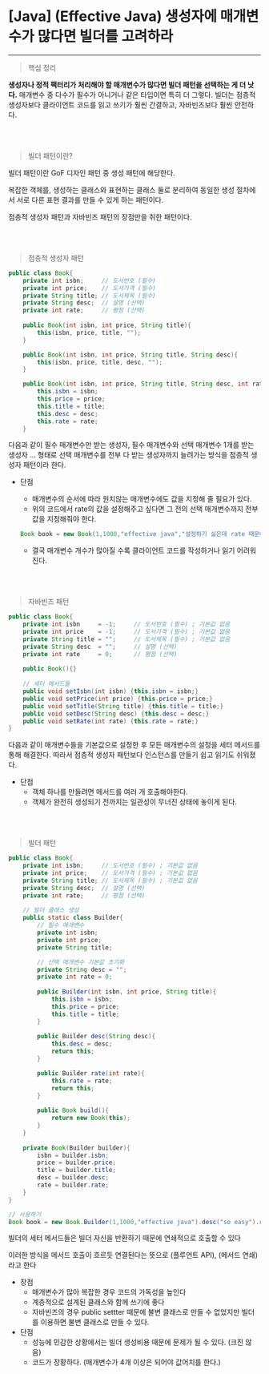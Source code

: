 # [Java] (Effective Java) 생성자에 매개변수가 많다면 빌더를 고려하라

---

> 핵심 정리
> 

**생성자나 정적 팩터리가 처리해야 할 매개변수가 많다면 빌더 패턴을 선택하는 게 더 낫다.** 매개변수 중 다수가 필수가 아니거나 같은 타입이면 특히 더 그렇다. 빌더는 점층적 생성자보다 클라이언트 코드를 읽고 쓰기가 훨씬 간결하고, 자바빈즈보다 훨씬 안전하다.

<br>
<br>

> 빌더 패턴이란?
> 

빌더 패턴이란 GoF 디자인 패턴 중 생성 패턴에 해당한다.

복잡한 객체를, 생성하는 클래스와 표현하는 클래스 둘로 분리하여 동일한 생성 절차에서 서로 다른 표현 결과를 만들 수 있게 하는 패턴이다.

점층적 생성자 패턴과  자바빈즈 패턴의 장점만을 취한 패턴이다.

<br>
<br>

> 점층적 생성자 패턴
> 

```java
public class Book{
	private int isbn;     // 도서번호 (필수)
	private int price;    // 도서가격 (필수)
	private String title; // 도서제목 (필수)
	private String desc;  // 설명 (선택)
	private int rate;     // 평점 (선택)
	
	public Book(int isbn, int price, String title){
		this(isbn, price, title, "");
	}

	public Book(int isbn, int price, String title, String desc){
		this(isbn, price, title, desc, "");
	}

	public Book(int isbn, int price, String title, String desc, int rate){
		this.isbn = isbn;
		this.price = price;
		this.title = title;
		this.desc = desc;
		this.rate = rate;
	}
```

다음과 같이 필수 매개변수만 받는 생성자, 필수 매개변수와 선택 매개변수 1개를 받는 생성자 ... 형태로 선택 매개변수를 전부 다 받는 생성자까지 늘려가는 방식을 점층적 생성자 패턴이라 한다.

- 단점
    - 매개변수의 순서에 따라 원치않는 매개변수에도 값을 지정해 줄 필요가 있다.
    - 위의 코드에서 rate의 값을 설정해주고 싶다면 그 전의 선택 매개변수까지 전부 값을 지정해줘야 한다.
    
    ```java
    Book book = new Book(1,1000,"effective java","설정하기 싫은데 rate 때문에 설정",5);
    ```
    
    - 결국 매개변수 개수가 많아질 수록 클라이언트 코드를 작성하거나 읽기 어려워진다.

<br>
<br>

> 자바빈즈 패턴
> 

```java
public class Book{
	private int isbn     = -1;     // 도서번호 (필수) ; 기본값 없음
	private int price    = -1;     // 도서가격 (필수) ; 기본값 없음
	private String title = "";     // 도서제목 (필수) ; 기본값 없음
	private String desc  = "";     // 설명 (선택)
	private int rate     = 0;      // 평점 (선택)
	
	public Book(){}
	
	// 세터 메서드들	
	public void setIsbn(int isbn) {this.isbn = isbn;}
	public void setPrice(int price) {this.price = price;}
	public void setTitle(String title) {this.title = title;}
	public void setDesc(String desc) {this.desc = desc;}
	public void setRate(int rate) {this.rate = rate;}
}
```

다음과 같이 매개변수들을 기본값으로 설정한 후 모든 매개변수의 설정을 세터 메서드를 통해 해결한다. 따라서 점층적 생성자 패턴보다 인스턴스를 만들기 쉽고 읽기도 쉬워졌다.

- 단점
    - 객체 하나를 만들려면 메서드를 여러 개 호출해야한다.
    - 객체가 완전히 생성되기 전까지는 일관성이 무너진 상태에 놓이게 된다.

<br>
<br>

> 빌더 패턴
> 

```java
public class Book{
	private int isbn;     // 도서번호 (필수) ; 기본값 없음
	private int price;    // 도서가격 (필수) ; 기본값 없음
	private String title; // 도서제목 (필수) ; 기본값 없음
	private String desc;  // 설명 (선택)
	private int rate;     // 평점 (선택)
	
	// 빌더 클래스 생성
	public static class Builder{
		// 필수 매개변수
		private int isbn;
		private int price;
		private String title;

		// 선택 매개변수 기본값 초기화
		private String desc = "";
		private int rate = 0;
		
		public Builder(int isbn, int price, String title){
			this.isbn = isbn;
			this.price = price;
			this.title = title;
		}
		
		public Builder desc(String desc){
			this.desc = desc;
			return this;
		}

		public Builder rate(int rate){
			this.rate = rate;
			return this;
		}
		
		public Book build(){
			return new Book(this);
		}
	}
	
	private Book(Builder builder){
		isbn = builder.isbn;
		price = builder.price;
		title = builder.title;
		desc = builder.desc;
		rate = builder.rate;
	}
}

// 사용하기
Book book = new Book.Builder(1,1000,"effective java").desc("so easy").rate(5).build();
```

빌더의 세터 메서드들은 빌더 자신을 반환하기 때문에 연쇄적으로 호출할 수 있다

이러한 방식을 메서드 호출이 흐르듯 연결된다는 뜻으로 (플루언트 API), (메서드 연쇄)라고 한다

- 장점
    - 매개변수가 많아 복잡한 경우 코드의 가독성을 높인다
    - 계층적으로 설계된 클래스와 함께 쓰기에 좋다
    - 자바빈즈의 경우 public settter 때문에 불변 클래스로 만들 수 없었지만 빌더를 이용하면 불변 클래스로 만들 수 있다.
- 단점
    - 성능에 민감한 상황에서는 빌더 생성비용 때문에 문제가 될 수 있다. (크진 않음)
    - 코드가 장황하다. (매개변수가 4개 이상은 되어야 값어치를 한다.)
